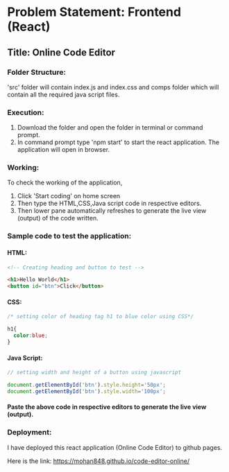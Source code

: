 # Problem Statement: Frontend (React)

## Title: Online Code Editor

### Folder Structure:

'src' folder will contain index.js and index.css and comps folder which will contain all the required java script files.

### Execution:
1) Download the folder and open the folder in terminal or command prompt.
2) In command prompt type 'npm start' to start the react application. The application will open in browser.

### Working:

To check the working of the application,

1) Click 'Start coding' on home screen
2) Then type the HTML,CSS,Java script code in respective editors.
3) Then lower pane automatically refreshes to generate the live view (output) of the code written.


### Sample code to test the application:

#### HTML:


```html
<!-- Creating heading and button to test -->

<h1>Hello World</h1>
<button id="btn">Click</button>
```

#### CSS:



```css
/* setting color of heading tag h1 to blue color using CSS*/

h1{
  color:blue;
}
```

#### Java Script:

``` js script
// setting width and height of a button using javascript

document.getElementById('btn').style.height='50px';
document.getElementById('btn').style.width='100px';

```

#### Paste the above code in respective editors to generate the live view (output).

### Deployment:

I have deployed this react application (Online Code Editor) to github pages.

Here is the link: https://mohan848.github.io/code-editor-online/

